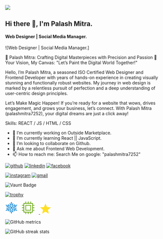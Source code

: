 ![](https://media.licdn.com/dms/image/v2/D4E16AQGK_FLRpI_fiw/profile-displaybackgroundimage-shrink_350_1400/profile-displaybackgroundimage-shrink_350_1400/0/1718480370523?e=1750896000&v=beta&t=TAm_MLxAMZ-_idmuVtblqTN6VfNKT_IEY37w9y_K6q8)

## Hi there 👋, I'm Palash Mitra.
#### Web Designer | Social Media Manager.
![Web Designer | Social Media Manager.]

🎨 Palash Mitra: Crafting Digital Masterpieces with Precision and Passion 🎨
Your Vision, My Canvas: "Let’s Paint the Digital World Together!"

Hello, I’m Palash Mitra, a seasoned ISO Certified Web Designer and Frontend Developer with years of hands-on experience in creating visually stunning and functionally robust websites. My journey in web design is marked by a relentless pursuit of perfection and a deep understanding of user-centric design principles.

Let’s Make Magic Happen! If you’re ready for a website that wows, drives engagement, and grows your business, let’s connect. With Palash Mitra (palashmitra7252), your digital dreams are just a click away!

Skills:  REACT / JS / HTML / CSS

- 🔭 I’m currently working on Outside Marketplace. 
- 🌱 I’m currently learning React || JavaScript. 
- 👯 I’m looking to collaborate on Github. 
- 💬 Ask me about Frontend Web Development. 
- 📫 How to reach me: Search Me on google: "palashmitra7252" 


[<img src='https://cdn.jsdelivr.net/npm/simple-icons@3.0.1/icons/github.svg' alt='github' height='40'>](https://github.com/https://github.com/palashmitra7252)  [<img src='https://cdn.jsdelivr.net/npm/simple-icons@3.0.1/icons/linkedin.svg' alt='linkedin' height='40'>](https://www.linkedin.com/in/www.linkedin.com/in/palashmitra7252/)  [<img src='https://cdn.jsdelivr.net/npm/simple-icons@3.0.1/icons/facebook.svg' alt='facebook' height='40'>](https://www.facebook.com/https://www.facebook.com/share/16NrQDFgGW/) 

 [<img src='https://cdn.jsdelivr.net/npm/simple-icons@3.0.1/icons/instagram.svg' alt='instagram' height='40'>](https://www.instagram.com/https://www.instagram.com/palashmitra7252?igsh=MXZobDJ6OXBtbHV1ZQ==/)  [<img src='https://cdn.jsdelivr.net/npm/simple-icons@3.0.1/icons/gmail.svg' alt='gmail' height='40'>](palashmitrafreelancer@gmail.com)  

![Vaunt Badge](https://api.vaunt.dev/v1/github/entities/https://github.com/palashmitra7252/contributions?format=svg&private=false) 

[![trophy](https://github-profile-trophy.vercel.app/?username=https://github.com/palashmitra7252)](https://github.com/ryo-ma/github-profile-trophy)


<a href='https://archiveprogram.github.com/'><img src='https://raw.githubusercontent.com/acervenky/animated-github-badges/master/assets/acbadge.gif' width='40' height='40'></a> <a href='https://docs.github.com/en/developers'><img src='https://raw.githubusercontent.com/acervenky/animated-github-badges/master/assets/devbadge.gif' width='40' height='40'></a> <a href='https://stars.github.com/'>
<img src='https://raw.githubusercontent.com/acervenky/animated-github-badges/master/assets/starbadge.gif' width='35' height='35'></a> 

![GitHub metrics](https://metrics.lecoq.io/https://github.com/palashmitra7252)  

![GitHub streak stats](https://streak-stats.demolab.com/?user=https://github.com/palashmitra7252)  

